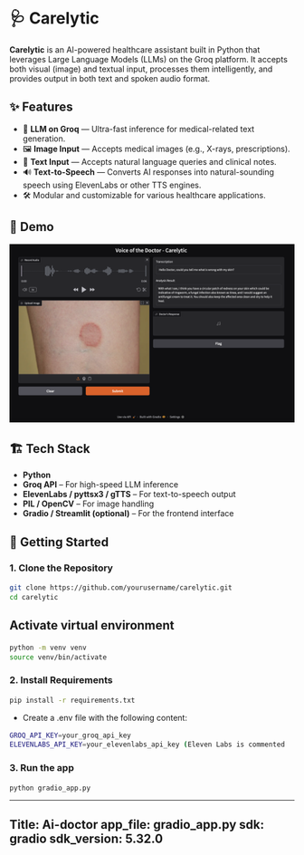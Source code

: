 # 🩺 Carelytic

**Carelytic** is an AI-powered healthcare assistant built in Python that leverages Large Language Models (LLMs) on the Groq platform. It accepts both visual (image) and textual input, processes them intelligently, and provides output in both text and spoken audio format.

## ✨ Features

- 🧠 **LLM on Groq** — Ultra-fast inference for medical-related text generation.
- 🖼️ **Image Input** — Accepts medical images (e.g., X-rays, prescriptions).
- 💬 **Text Input** — Accepts natural language queries and clinical notes.
- 🔊 **Text-to-Speech** — Converts AI responses into natural-sounding speech using ElevenLabs or other TTS engines.
- 🛠️ Modular and customizable for various healthcare applications.

## 📸 Demo

![Carelytic Demo](sample_ouput.png) <!-- Replace with actual media or image path -->

## 🏗️ Tech Stack

- **Python**
- **Groq API** – For high-speed LLM inference
- **ElevenLabs / pyttsx3 / gTTS** – For text-to-speech output
- **PIL / OpenCV** – For image handling
- **Gradio / Streamlit (optional)** – For the frontend interface

## 🚀 Getting Started

### 1. Clone the Repository

```bash
git clone https://github.com/yourusername/carelytic.git
cd carelytic
```

## Activate virtual environment
```bash
python -m venv venv
source venv/bin/activate
```

### 2. Install Requirements
```bash
pip install -r requirements.txt
```

- Create a .env file with the following content:

```bash
GROQ_API_KEY=your_groq_api_key
ELEVENLABS_API_KEY=your_elevenlabs_api_key (Eleven Labs is commented  !! if required uncomment it)
```
### 3. Run the app
```bash
python gradio_app.py
```


---
Title: Ai-doctor
app_file: gradio_app.py
sdk: gradio
sdk_version: 5.32.0
---
